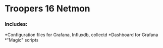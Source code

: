 # Troopers 16 Netmon #

### Includes:
*Configuration files for Grafana, Influxdb, collectd
*Dashboard for Grafana
*"Magic" scripts
